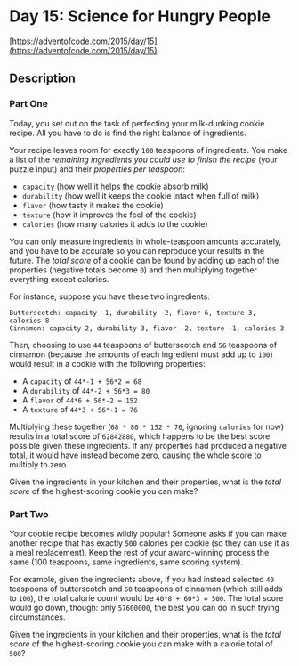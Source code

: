# Day 15: Science for Hungry People

[https://adventofcode.com/2015/day/15](https://adventofcode.com/2015/day/15)

## Description

### Part One

Today, you set out on the task of perfecting your milk-dunking cookie recipe. All you have to do is find the right balance of ingredients.

Your recipe leaves room for exactly `100` teaspoons of ingredients. You make a list of the _remaining ingredients you could use to finish the recipe_ (your puzzle input) and their _properties per teaspoon_:

*   `capacity` (how well it helps the cookie absorb milk)
*   `durability` (how well it keeps the cookie intact when full of milk)
*   `flavor` (how tasty it makes the cookie)
*   `texture` (how it improves the feel of the cookie)
*   `calories` (how many calories it adds to the cookie)

You can only measure ingredients in whole-teaspoon amounts accurately, and you have to be accurate so you can reproduce your results in the future. The _total score_ of a cookie can be found by adding up each of the properties (negative totals become `0`) and then multiplying together everything except calories.

For instance, suppose you have <span title="* I know what your preference is, but...">these two ingredients</span>:

    Butterscotch: capacity -1, durability -2, flavor 6, texture 3, calories 8
    Cinnamon: capacity 2, durability 3, flavor -2, texture -1, calories 3
    

Then, choosing to use `44` teaspoons of butterscotch and `56` teaspoons of cinnamon (because the amounts of each ingredient must add up to `100`) would result in a cookie with the following properties:

*   A `capacity` of `44*-1 + 56*2 = 68`
*   A `durability` of `44*-2 + 56*3 = 80`
*   A `flavor` of `44*6 + 56*-2 = 152`
*   A `texture` of `44*3 + 56*-1 = 76`

Multiplying these together (`68 * 80 * 152 * 76`, ignoring `calories` for now) results in a total score of `62842880`, which happens to be the best score possible given these ingredients. If any properties had produced a negative total, it would have instead become zero, causing the whole score to multiply to zero.

Given the ingredients in your kitchen and their properties, what is the _total score_ of the highest-scoring cookie you can make?

### Part Two

Your cookie recipe becomes wildly popular! Someone asks if you can make another recipe that has exactly `500` calories per cookie (so they can use it as a meal replacement). Keep the rest of your award-winning process the same (100 teaspoons, same ingredients, same scoring system).

For example, given the ingredients above, if you had instead selected `40` teaspoons of butterscotch and `60` teaspoons of cinnamon (which still adds to `100`), the total calorie count would be `40*8 + 60*3 = 500`. The total score would go down, though: only `57600000`, the best you can do in such trying circumstances.

Given the ingredients in your kitchen and their properties, what is the _total score_ of the highest-scoring cookie you can make with a calorie total of `500`?
